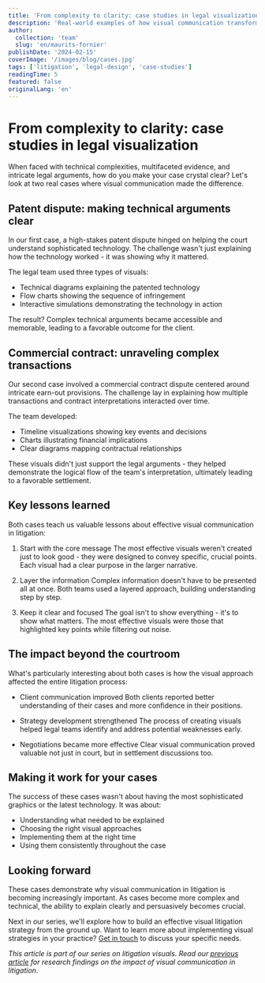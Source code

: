 ```yaml
---
title: 'From complexity to clarity: case studies in legal visualization'
description: 'Real-world examples of how visual communication transforms complex litigation, featuring two high-stakes cases and their outcomes'
author:
  collection: 'team'
  slug: 'en/maurits-fornier'
publishDate: '2024-02-15'
coverImage: '/images/blog/cases.jpg'
tags: ['litigation', 'legal-design', 'case-studies']
readingTime: 5
featured: false
originalLang: 'en'
---
```


# From complexity to clarity: case studies in legal visualization

When faced with technical complexities, multifaceted evidence, and intricate legal arguments, how do you make your case crystal clear? Let's look at two real cases where visual communication made the difference.

## Patent dispute: making technical arguments clear

In our first case, a high-stakes patent dispute hinged on helping the court understand sophisticated technology. The challenge wasn't just explaining how the technology worked - it was showing why it mattered.

The legal team used three types of visuals:

- Technical diagrams explaining the patented technology
- Flow charts showing the sequence of infringement
- Interactive simulations demonstrating the technology in action

The result? Complex technical arguments became accessible and memorable, leading to a favorable outcome for the client.

## Commercial contract: unraveling complex transactions

Our second case involved a commercial contract dispute centered around intricate earn-out provisions. The challenge lay in explaining how multiple transactions and contract interpretations interacted over time.

The team developed:

- Timeline visualizations showing key events and decisions
- Charts illustrating financial implications
- Clear diagrams mapping contractual relationships

These visuals didn't just support the legal arguments - they helped demonstrate the logical flow of the team's interpretation, ultimately leading to a favorable settlement.

## Key lessons learned

Both cases teach us valuable lessons about effective visual communication in litigation:

1. Start with the core message
   The most effective visuals weren't created just to look good - they were designed to convey specific, crucial points. Each visual had a clear purpose in the larger narrative.

2. Layer the information
   Complex information doesn't have to be presented all at once. Both teams used a layered approach, building understanding step by step.

3. Keep it clear and focused
   The goal isn't to show everything - it's to show what matters. The most effective visuals were those that highlighted key points while filtering out noise.

## The impact beyond the courtroom

What's particularly interesting about both cases is how the visual approach affected the entire litigation process:

- Client communication improved
  Both clients reported better understanding of their cases and more confidence in their positions.

- Strategy development strengthened
  The process of creating visuals helped legal teams identify and address potential weaknesses early.

- Negotiations became more effective
  Clear visual communication proved valuable not just in court, but in settlement discussions too.

## Making it work for your cases

The success of these cases wasn't about having the most sophisticated graphics or the latest technology. It was about:

- Understanding what needed to be explained
- Choosing the right visual approaches
- Implementing them at the right time
- Using them consistently throughout the case

## Looking forward

These cases demonstrate why visual communication in litigation is becoming increasingly important. As cases become more complex and technical, the ability to explain clearly and persuasively becomes crucial.

Next in our series, we'll explore how to build an effective visual litigation strategy from the ground up. Want to learn more about implementing visual strategies in your practice? [Get in touch](/en/contact) to discuss your specific needs.

_This article is part of our series on litigation visuals. Read our [previous article](/en/learn/articles/impact-of-litigation-visuals-research-findings) for research findings on the impact of visual communication in litigation._

